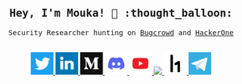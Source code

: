 <div align='center'>

<h2><samp><strong>Hey, I'm Mouka!</strong> 👋 :thought_balloon: </samp></h2>
<p><samp>Security Researcher hunting on <a href="https://bugcrowd.com/mouka">Bugcrowd</a> and <a href="https://hackerone.com/mouka0x">HackerOne</a></samp></p>
<br>

<a href="https://twitter.com/mouka0x">
  <img width="45px" src="https://raw.githubusercontent.com/edent/SuperTinyIcons/099dc12b59179d07d534069bc8551718f786d91a/images/svg/twitter.svg" />
</a>

<a href="https://www.linkedin.com/in/mouka/">
  <img width="45px" src="https://raw.githubusercontent.com/edent/SuperTinyIcons/099dc12b59179d07d534069bc8551718f786d91a/images/svg/linkedin.svg" />
</a>

<a href="https://medium.com/@mouka">
  <img width="45px" src="https://raw.githubusercontent.com/edent/SuperTinyIcons/099dc12b59179d07d534069bc8551718f786d91a/images/svg/medium.svg" />
</a>

<a href="https://discord.com/users/mouka0x">
  <img width="45px" src="https://raw.githubusercontent.com/edent/SuperTinyIcons/099dc12b59179d07d534069bc8551718f786d91a/images/svg/discord.svg" />
</a>

<a href="https://www.youtube.com/@mouka0x">
  <img width="45px" src="https://raw.githubusercontent.com/edent/SuperTinyIcons/099dc12b59179d07d534069bc8551718f786d91a/images/svg/youtube.svg" />
</a>

<a href="https://www.bugcrowd.com/mouka">
  <img width="45px" src="https://asset.brandfetch.io/id0N7jz8eS/idp8g-Gs8N.jpeg?updated=1671453046827"/>
</a>

<a href="https://hackerone.com/mouka0x">
  <img width="45px" src="https://raw.githubusercontent.com/edent/SuperTinyIcons/099dc12b59179d07d534069bc8551718f786d91a/images/svg/hackerone.svg"/>
</a>

<a href="https://t.me/lllll8">
  <img width="45px" src="https://raw.githubusercontent.com/edent/SuperTinyIcons/099dc12b59179d07d534069bc8551718f786d91a/images/svg/telegram.svg"/>
</a>
</div>
